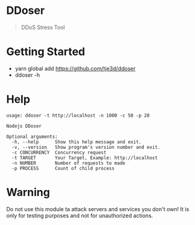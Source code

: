 # DDoser
> DDoS Stress Tool

# Getting Started
- yarn global add https://github.com/tje3d/ddoser
- ddoser -h

# Help
```
usage: ddoser -t http://localhost -n 1000 -c 50 -p 20

Nodejs DDoser

Optional arguments:
  -h, --help      Show this help message and exit.
  -v, --version   Show program's version number and exit.
  -c CONCURRENCY  Concurrency request
  -t TARGET       Your Target, Example: http://localhost
  -n NUMBER       Number of requests to made
  -p PROCESS      Count of child process
```

# Warning
Do not use this module ta attack servers and services you don't own! It is only for testing purposes and not for unauthorized actions.